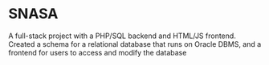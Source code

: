 # SNASA
A full-stack project with a PHP/SQL backend and HTML/JS frontend. Created a schema for a relational database that runs on Oracle DBMS, and a frontend for users to access and modify the database
